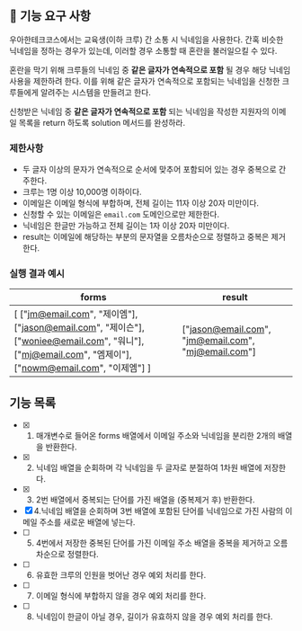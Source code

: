 ## 🚀 기능 요구 사항

우아한테크코스에서는 교육생(이하 크루) 간 소통 시 닉네임을 사용한다. 간혹 비슷한 닉네임을 정하는 경우가 있는데, 이러할 경우 소통할 때 혼란을 불러일으킬 수 있다.

혼란을 막기 위해 크루들의 닉네임 중 **같은 글자가 연속적으로 포함** 될 경우 해당 닉네임 사용을 제한하려 한다. 이를 위해 같은 글자가 연속적으로 포함되는 닉네임을 신청한 크루들에게 알려주는 시스템을 만들려고 한다.

신청받은 닉네임 중 **같은 글자가 연속적으로 포함** 되는 닉네임을 작성한 지원자의 이메일 목록을 return 하도록 solution 메서드를 완성하라.

### 제한사항

- 두 글자 이상의 문자가 연속적으로 순서에 맞추어 포함되어 있는 경우 중복으로 간주한다.
- 크루는 1명 이상 10,000명 이하이다.
- 이메일은 이메일 형식에 부합하며, 전체 길이는 11자 이상 20자 미만이다.
- 신청할 수 있는 이메일은 `email.com` 도메인으로만 제한한다.
- 닉네임은 한글만 가능하고 전체 길이는 1자 이상 20자 미만이다.
- result는 이메일에 해당하는 부분의 문자열을 오름차순으로 정렬하고 중복은 제거한다.

### 실행 결과 예시

| forms                                                                                                                                                 | result                                              |
| ----------------------------------------------------------------------------------------------------------------------------------------------------- | --------------------------------------------------- |
| [ ["jm@email.com", "제이엠"], ["jason@email.com", "제이슨"], ["woniee@email.com", "워니"], ["mj@email.com", "엠제이"], ["nowm@email.com", "이제엠"] ] | ["jason@email.com", "jm@email.com", "mj@email.com"] |

## 기능 목록

- [x] 1. 매개변수로 들어온 forms 배열에서 이메일 주소와 닉네임을 분리한 2개의 배열을 반환한다.
- [x] 2. 닉네임 배열을 순회하며 각 닉네임을 두 글자로 분절하여 1차원 배열에 저장한다.
- [x] 3. 2번 배열에서 중복되는 단어를 가진 배열을 (중복제거 후) 반환한다.
- [x] 4.닉네임 배열을 순회하며 3번 배열에 포함된 단어를 닉네임으로 가진 사람의 이메일 주소를 새로운 배열에 넣는다.
- [ ] 5. 4번에서 저장한 중복된 단어를 가진 이메일 주소 배열을 중복을 제거하고 오름차순으로 정렬한다.
- [ ] 6. 유효한 크루의 인원을 벗어난 경우 예외 처리를 한다.
- [ ] 7. 이메일 형식에 부합하지 않을 경우 예외 처리를 한다.
- [ ] 8. 닉네임이 한글이 아닐 경우, 길이가 유효하지 않을 경우 예외 처리를 한다.

